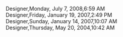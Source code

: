 ﻿Designer,Monday, July 7, 2008,6:59 AM  Designer,Friday, January 19, 2007,2:49 PM  Designer,Sunday, January 14, 2007,10:07 AM  Designer,Thursday, May 20, 2004,10:42 AM